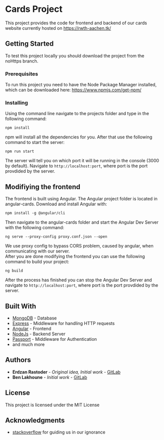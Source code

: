 # Cards Project

This project provides the code for frontend and backend of our cards website currently hosted on https://rwth-aachen.tk/

## Getting Started

To test this project locally you should download the project from the noHttps branch.

### Prerequisites

To run this project you need to have the Node Package Manager installed, which can be downloaded here: https://www.npmjs.com/get-npm/

### Installing

Using the command line navigate to the projects folder and type in the following command:

```
npm install
```

npm will install all the dependencies for you. After that use the following command to start the server:

```
npm run start
```

The server will tell you on which port it will be running in the console (3000 by default). Navigate to `http://localhost:port`, where port is the port provdided by the server.

## Modifiying the frontend

The frontend is built using Angular. The Angular project folder is located in angular-cards. Download and install Angular with:

```
npm install -g @angular/cli
```

Then navigate to the angular-cards folder and start the Angular Dev Server with the following command:

```
ng serve --proxy-config proxy.conf.json --open
```

We use proxy config to bypass CORS problem, caused by angular, when communicating with our server.\
After you are done modifying the frontend you can use the following command to build your project:

```
ng build
```

After the process has finished you can stop the Angular Dev Server and navigate to `http://localhost:port`, where port is the port provdided by the server.

## Built With

- [MongoDB](https://www.mongodb.com/) - Database
- [Express](https://expressjs.com/) - Middleware for handling HTTP requests
- [Angular](https://angular.io/) - Frontend
- [NodeJs](https://nodejs.org/) - Backend Server
- [Passport](http://www.passportjs.org/) - Middleware for Authentication
- and much more

## Authors

- **Erdzan Rastoder** - _Original idea, Initial work_ - [GitLab](https://git.rwth-aachen.de/jungerjunge2)
- **Ben Lakhoune** - _Initial work_ - [GitLab](https://git.rwth-aachen.de/lakhoune)

## License

This project is licensed under the MIT License

## Acknowledgments

- [stackoverflow](https://stackoverflow.com/) for guiding us in our ignorance
